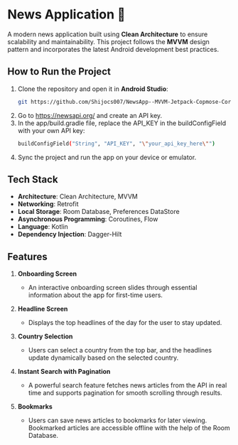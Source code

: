 # News Application 📰

A modern news application built using **Clean Architecture** to ensure scalability and maintainability. This project follows the **MVVM** design pattern and incorporates the latest Android development best practices.

## How to Run the Project
1. Clone the repository and open it in **Android Studio**:
   ```bash
   git https://github.com/Shijocs007/NewsApp--MVVM-Jetpack-Copmose-Coroutines-Retrofit-Room.git
   
2. Go to https://newsapi.org/ and create an API key.
3. In the app/build.gradle file, replace the API_KEY in the buildConfigField with your own API key:
   ```bash
   buildConfigField("String", "API_KEY", "\"your_api_key_here\"")
4. Sync the project and run the app on your device or emulator.

## Tech Stack
- **Architecture**: Clean Architecture, MVVM
- **Networking**: Retrofit
- **Local Storage**: Room Database, Preferences DataStore
- **Asynchronous Programming**: Coroutines, Flow
- **Language**: Kotlin
- **Dependency Injection**: Dagger-Hilt

## Features
1. **Onboarding Screen**
    - An interactive onboarding screen slides through essential information about the app for first-time users.

2. **Headline Screen**
    - Displays the top headlines of the day for the user to stay updated.

3. **Country Selection**
    - Users can select a country from the top bar, and the headlines update dynamically based on the selected country.

4. **Instant Search with Pagination**
    - A powerful search feature fetches news articles from the API in real time and supports pagination for smooth scrolling through results.

5. **Bookmarks**
    - Users can save news articles to bookmarks for later viewing. Bookmarked articles are accessible offline with the help of the Room Database.  
